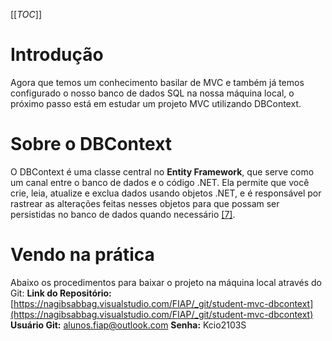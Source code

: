 [[_TOC_]]

# Introdução      

Agora que temos um conhecimento basilar de MVC e também já temos configurado o nosso banco de dados SQL na nossa máquina local, o próximo passo está em estudar um projeto MVC utilizando DBContext.

# Sobre o DBContext

O DBContext é uma classe central no **Entity Framework**, que serve como um canal entre o banco de dados e o código .NET. Ela permite que você crie, leia, atualize e exclua dados usando objetos .NET, e é responsável por rastrear as alterações feitas nesses objetos para que possam ser persistidas no banco de dados quando necessário [[7]](/Advanced-Business-Development-with-.NET/1º-Semestre/Aula-07-%2D-Projeto-MVC-e-Persistência-de-Dados-com-Entity-Framework-DbContext/Referências).

# Vendo na prática

Abaixo os procedimentos para baixar o projeto na máquina local através do Git:
**Link do Repositório:** [https://nagibsabbag.visualstudio.com/FIAP/_git/student-mvc-dbcontext](https://nagibsabbag.visualstudio.com/FIAP/_git/student-mvc-dbcontext)
**Usuário Git:** [alunos.fiap@outlook.com](mailto:alunos.fiap@outlook.com)
**Senha:** Kcio2103S